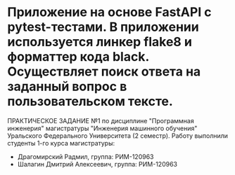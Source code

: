 # Приложение на основе FastAPI с pytest-тестами. В приложении используется линкер flake8 и форматтер кода black. Осуществляет поиск ответа на заданный вопрос в пользовательском тексте.
ПРАКТИЧЕСКОЕ ЗАДАНИЕ №1 по дисциплине "Программная инженерия" магистратуры "Инженерия машинного обучения" Уральского Федерального Университета (2 семестр). Работу выполнили студенты 1-го курса магистратуры:
- Драгомирский Радмил, группа: РИМ-120963
- Шалагин Дмитрий Алексеевич, группа: РИМ-120963
